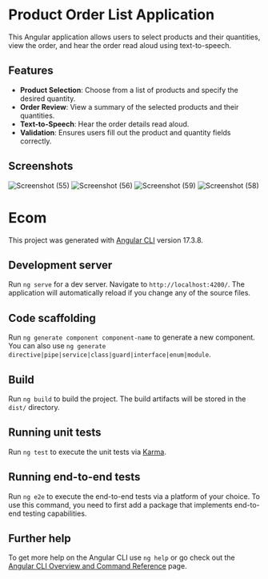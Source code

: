 # Product Order List Application

This Angular application allows users to select products and their quantities, view the order, and hear the order read aloud using text-to-speech.

## Features

- **Product Selection**: Choose from a list of products and specify the desired quantity.
- **Order Review**: View a summary of the selected products and their quantities.
- **Text-to-Speech**: Hear the order details read aloud.
- **Validation**: Ensures users fill out the product and quantity fields correctly.

## Screenshots

![Screenshot (55)](https://github.com/user-attachments/assets/335d72b5-58a1-492f-b113-9ad1ccb9b9c9)
![Screenshot (56)](https://github.com/user-attachments/assets/07630f05-67f1-45f8-ae32-6899b5621de4)
![Screenshot (59)](https://github.com/user-attachments/assets/1634f450-935e-4efc-bcb0-9ca3f28ace22)
![Screenshot (58)](https://github.com/user-attachments/assets/eb1c4e6b-83a2-4994-8837-a142c52b5a6c)

# Ecom

This project was generated with [Angular CLI](https://github.com/angular/angular-cli) version 17.3.8.


## Development server

Run `ng serve` for a dev server. Navigate to `http://localhost:4200/`. The application will automatically reload if you change any of the source files.

## Code scaffolding

Run `ng generate component component-name` to generate a new component. You can also use `ng generate directive|pipe|service|class|guard|interface|enum|module`.

## Build

Run `ng build` to build the project. The build artifacts will be stored in the `dist/` directory.

## Running unit tests

Run `ng test` to execute the unit tests via [Karma](https://karma-runner.github.io).

## Running end-to-end tests

Run `ng e2e` to execute the end-to-end tests via a platform of your choice. To use this command, you need to first add a package that implements end-to-end testing capabilities.

## Further help

To get more help on the Angular CLI use `ng help` or go check out the [Angular CLI Overview and Command Reference](https://angular.io/cli) page.

